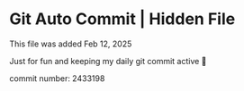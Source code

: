 # Git Auto Commit | Hidden File

This file was added Feb 12, 2025

Just for fun and keeping my daily git commit active 🤪

commit number: 2433198
